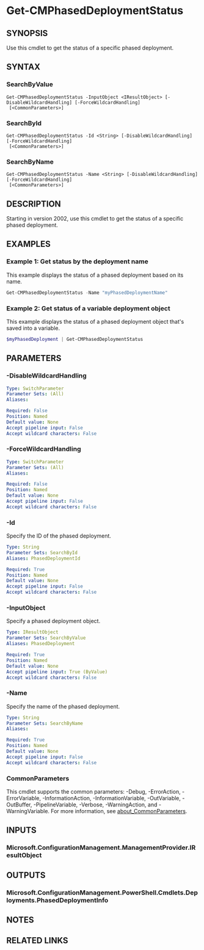 ﻿---
external help file: AdminUI.PS.dll-Help.xml
Module Name: ConfigurationManager
online version:
schema: 2.0.0
---

# Get-CMPhasedDeploymentStatus

## SYNOPSIS

Use this cmdlet to get the status of a specific phased deployment.

## SYNTAX

### SearchByValue
```
Get-CMPhasedDeploymentStatus -InputObject <IResultObject> [-DisableWildcardHandling] [-ForceWildcardHandling]
 [<CommonParameters>]
```

### SearchById
```
Get-CMPhasedDeploymentStatus -Id <String> [-DisableWildcardHandling] [-ForceWildcardHandling]
 [<CommonParameters>]
```

### SearchByName
```
Get-CMPhasedDeploymentStatus -Name <String> [-DisableWildcardHandling] [-ForceWildcardHandling]
 [<CommonParameters>]
```

## DESCRIPTION

Starting in version 2002, use this cmdlet to get the status of a specific phased deployment.

## EXAMPLES

### Example 1: Get status by the deployment name

This example displays the status of a phased deployment based on its name.

```powershell
Get-CMPhasedDeploymentStatus -Name "myPhasedDeploymentName"
```

### Example 2: Get status of a variable deployment object

This example displays the status of a phased deployment object that's saved into a variable.

```powershell
$myPhasedDeployment | Get-CMPhasedDeploymentStatus
```

## PARAMETERS

### -DisableWildcardHandling

```yaml
Type: SwitchParameter
Parameter Sets: (All)
Aliases:

Required: False
Position: Named
Default value: None
Accept pipeline input: False
Accept wildcard characters: False
```

### -ForceWildcardHandling

```yaml
Type: SwitchParameter
Parameter Sets: (All)
Aliases:

Required: False
Position: Named
Default value: None
Accept pipeline input: False
Accept wildcard characters: False
```

### -Id

Specify the ID of the phased deployment.

```yaml
Type: String
Parameter Sets: SearchById
Aliases: PhasedDeploymentId

Required: True
Position: Named
Default value: None
Accept pipeline input: False
Accept wildcard characters: False
```

### -InputObject

Specify a phased deployment object.

```yaml
Type: IResultObject
Parameter Sets: SearchByValue
Aliases: PhasedDeployment

Required: True
Position: Named
Default value: None
Accept pipeline input: True (ByValue)
Accept wildcard characters: False
```

### -Name

Specify the name of the phased deployment.

```yaml
Type: String
Parameter Sets: SearchByName
Aliases:

Required: True
Position: Named
Default value: None
Accept pipeline input: False
Accept wildcard characters: False
```

### CommonParameters
This cmdlet supports the common parameters: -Debug, -ErrorAction, -ErrorVariable, -InformationAction, -InformationVariable, -OutVariable, -OutBuffer, -PipelineVariable, -Verbose, -WarningAction, and -WarningVariable. For more information, see [about_CommonParameters](http://go.microsoft.com/fwlink/?LinkID=113216).

## INPUTS

### Microsoft.ConfigurationManagement.ManagementProvider.IResultObject
## OUTPUTS

### Microsoft.ConfigurationManagement.PowerShell.Cmdlets.Deployments.PhasedDeploymentInfo
## NOTES

## RELATED LINKS
